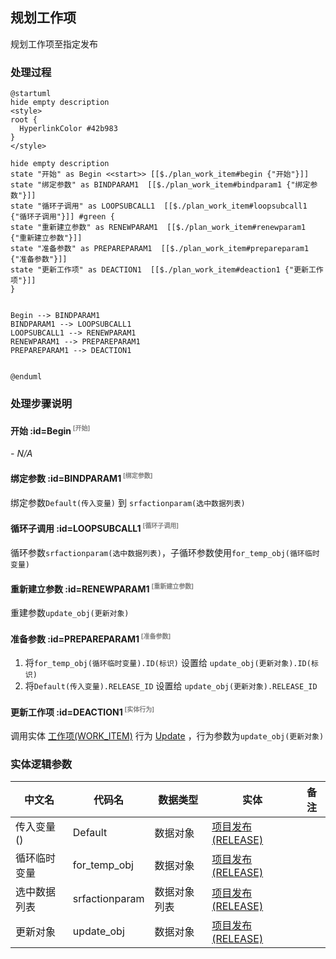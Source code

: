 ## 规划工作项 <!-- {docsify-ignore-all} -->

   规划工作项至指定发布

### 处理过程

```plantuml
@startuml
hide empty description
<style>
root {
  HyperlinkColor #42b983
}
</style>

hide empty description
state "开始" as Begin <<start>> [[$./plan_work_item#begin {"开始"}]]
state "绑定参数" as BINDPARAM1  [[$./plan_work_item#bindparam1 {"绑定参数"}]]
state "循环子调用" as LOOPSUBCALL1  [[$./plan_work_item#loopsubcall1 {"循环子调用"}]] #green {
state "重新建立参数" as RENEWPARAM1  [[$./plan_work_item#renewparam1 {"重新建立参数"}]]
state "准备参数" as PREPAREPARAM1  [[$./plan_work_item#prepareparam1 {"准备参数"}]]
state "更新工作项" as DEACTION1  [[$./plan_work_item#deaction1 {"更新工作项"}]]
}


Begin --> BINDPARAM1
BINDPARAM1 --> LOOPSUBCALL1
LOOPSUBCALL1 --> RENEWPARAM1
RENEWPARAM1 --> PREPAREPARAM1
PREPAREPARAM1 --> DEACTION1


@enduml
```


### 处理步骤说明

#### 开始 :id=Begin<sup class="footnote-symbol"> <font color=gray size=1>[开始]</font></sup>



*- N/A*
#### 绑定参数 :id=BINDPARAM1<sup class="footnote-symbol"> <font color=gray size=1>[绑定参数]</font></sup>



绑定参数`Default(传入变量)` 到 `srfactionparam(选中数据列表)`
#### 循环子调用 :id=LOOPSUBCALL1<sup class="footnote-symbol"> <font color=gray size=1>[循环子调用]</font></sup>



循环参数`srfactionparam(选中数据列表)`，子循环参数使用`for_temp_obj(循环临时变量)`
#### 重新建立参数 :id=RENEWPARAM1<sup class="footnote-symbol"> <font color=gray size=1>[重新建立参数]</font></sup>



重建参数```update_obj(更新对象)```
#### 准备参数 :id=PREPAREPARAM1<sup class="footnote-symbol"> <font color=gray size=1>[准备参数]</font></sup>



1. 将`for_temp_obj(循环临时变量).ID(标识)` 设置给  `update_obj(更新对象).ID(标识)`
2. 将`Default(传入变量).RELEASE_ID` 设置给  `update_obj(更新对象).RELEASE_ID`

#### 更新工作项 :id=DEACTION1<sup class="footnote-symbol"> <font color=gray size=1>[实体行为]</font></sup>



调用实体 [工作项(WORK_ITEM)](module/ProjMgmt/work_item.md) 行为 [Update](module/ProjMgmt/work_item#行为) ，行为参数为`update_obj(更新对象)`



### 实体逻辑参数

|    中文名   |    代码名    |  数据类型    |  实体   |备注 |
| --------| --------| -------- | -------- | --------   |
|传入变量(<i class="fa fa-check"/></i>)|Default|数据对象|[项目发布(RELEASE)](module/ProjMgmt/release.md)||
|循环临时变量|for_temp_obj|数据对象|[项目发布(RELEASE)](module/ProjMgmt/release.md)||
|选中数据列表|srfactionparam|数据对象列表|[项目发布(RELEASE)](module/ProjMgmt/release.md)||
|更新对象|update_obj|数据对象|[项目发布(RELEASE)](module/ProjMgmt/release.md)||
